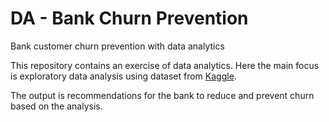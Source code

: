 # DA - Bank Churn Prevention
Bank customer churn prevention with data analytics

This repository contains an exercise of data analytics. Here the main focus is exploratory data analysis using dataset from [Kaggle](https://www.kaggle.com/adammaus/predicting-churn-for-bank-customers).

The output is recommendations for the bank to reduce and prevent churn based on the analysis.
